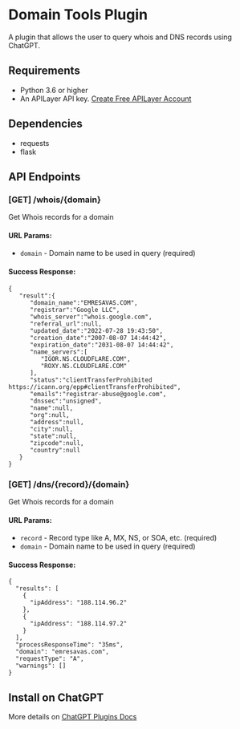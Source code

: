 # Domain Tools Plugin
A plugin that allows the user to query whois and DNS records using ChatGPT.

## Requirements
- Python 3.6 or higher
- An APILayer API key. [Create Free APILayer Account](https://apilayer.com/)

## Dependencies
- requests
- flask

## API Endpoints
### [GET] /whois/{domain}
Get Whois records for a domain

#### URL Params:
- `domain` - Domain name to be used in query (required)

#### Success Response:
```
{
   "result":{
      "domain_name":"EMRESAVAS.COM",
      "registrar":"Google LLC",
      "whois_server":"whois.google.com",
      "referral_url":null,
      "updated_date":"2022-07-28 19:43:50",
      "creation_date":"2007-08-07 14:44:42",
      "expiration_date":"2031-08-07 14:44:42",
      "name_servers":[
         "IGOR.NS.CLOUDFLARE.COM",
         "ROXY.NS.CLOUDFLARE.COM"
      ],
      "status":"clientTransferProhibited https://icann.org/epp#clientTransferProhibited",
      "emails":"registrar-abuse@google.com",
      "dnssec":"unsigned",
      "name":null,
      "org":null,
      "address":null,
      "city":null,
      "state":null,
      "zipcode":null,
      "country":null
   }
}
```

### [GET] /dns/{record}/{domain}
Get Whois records for a domain

#### URL Params:
- `record` - Record type like A, MX, NS, or SOA, etc. (required)
- `domain` - Domain name to be used in query (required)

#### Success Response:
```
{
  "results": [
    {
      "ipAddress": "188.114.96.2"
    },
    {
      "ipAddress": "188.114.97.2"
    }
  ],
  "processResponseTime": "35ms",
  "domain": "emresavas.com",
  "requestType": "A",
  "warnings": []
}
```

## Install on ChatGPT
More details on [ChatGPT Plugins Docs](https://platform.openai.com/docs/plugins/introduction)
